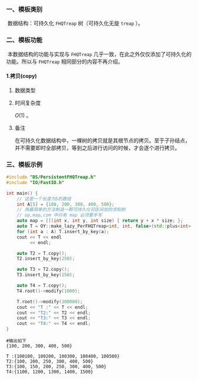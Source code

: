 ### 一、模板类别

​	数据结构：可持久化 `FHQTreap` 树（可持久化无旋 `treap` ）。

### 二、模板功能

​		本数据结构的功能与实现与 `FHQTreap` 几乎一致，在此之外仅仅添加了可持久化的功能。所以与 `FHQTreap` 相同部分的内容不再介绍。

#### 1.拷贝(copy)

1. 数据类型

2. 时间复杂度

   $O(1)$ 。

3. 备注

   在可持久化数据结构中，一棵树的拷贝就是其根节点的拷贝。至于子孙结点，并不需要即时全部拷贝，等到之后进行访问的时候，才会逐个进行拷贝。

### 三、模板示例

```c++
#include "DS/PersistentFHQTreap.h"
#include "IO/FastIO.h"

int main() {
    // 这是一个长度为5的数组
    int A[5] = {100, 200, 300, 400, 500};
    // 用最简单的方法制造一颗可持久化可区间加的求和树
    // op,map,com 中只有 map 必须要手写
    auto map = [](int x, int y, int size) { return y + x * size; };
    auto T = OY::make_lazy_PerFHQTreap<int, int, false>(std::plus<int>(), map, std::plus<int>());
    for (int a : A) T.insert_by_key(a);
    cout << T << endl
         << endl;

    auto T2 = T.copy();
    T2.insert_by_key(250);

    auto T3 = T2.copy();
    T3.insert_by_key(150);

    auto T4 = T.copy();
    T4.root()->modify(1000);

    T.root()->modify(100000);
    cout << "T :" << T << endl;
    cout << "T2:" << T2 << endl;
    cout << "T3:" << T3 << endl;
    cout << "T4:" << T4 << endl;
}
```

```
#输出如下
{100, 200, 300, 400, 500}

T :{100100, 100200, 100300, 100400, 100500}
T2:{100, 200, 250, 300, 400, 500}
T3:{100, 150, 200, 250, 300, 400, 500}
T4:{1100, 1200, 1300, 1400, 1500}

```

